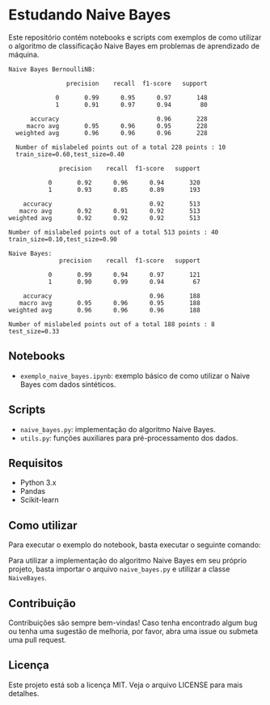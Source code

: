 # Estudando Naive Bayes

Este repositório contém notebooks e scripts com exemplos de como utilizar o algoritmo de classificação Naive Bayes em problemas de aprendizado de máquina.


`Naive Bayes BernoulliNB:`
```
                precision    recall  f1-score   support

             0       0.99      0.95      0.97       148
             1       0.91      0.97      0.94        80

      accuracy                           0.96       228
     macro avg       0.95      0.96      0.95       228
  weighted avg       0.96      0.96      0.96       228

  Number of mislabeled points out of a total 228 points : 10
  train_size=0.60,test_size=0.40
  
              precision    recall  f1-score   support

           0       0.92      0.96      0.94       320
           1       0.93      0.85      0.89       193

    accuracy                           0.92       513
   macro avg       0.92      0.91      0.92       513
weighted avg       0.92      0.92      0.92       513

Number of mislabeled points out of a total 513 points : 40
train_size=0.10,test_size=0.90

Naive Bayes:
              precision    recall  f1-score   support

           0       0.99      0.94      0.97       121
           1       0.90      0.99      0.94        67

    accuracy                           0.96       188
   macro avg       0.95      0.96      0.95       188
weighted avg       0.96      0.96      0.96       188

Number of mislabeled points out of a total 188 points : 8
test_size=0.33
```

## Notebooks

- `exemplo_naive_bayes.ipynb`: exemplo básico de como utilizar o Naive Bayes com dados sintéticos.

## Scripts

- `naive_bayes.py`: implementação do algoritmo Naive Bayes.
- `utils.py`: funções auxiliares para pré-processamento dos dados.

## Requisitos

- Python 3.x
- Pandas
- Scikit-learn

## Como utilizar

Para executar o exemplo do notebook, basta executar o seguinte comando:


Para utilizar a implementação do algoritmo Naive Bayes em seu próprio projeto, basta importar o arquivo `naive_bayes.py` e utilizar a classe `NaiveBayes`.

## Contribuição

Contribuições são sempre bem-vindas! Caso tenha encontrado algum bug ou tenha uma sugestão de melhoria, por favor, abra uma issue ou submeta uma pull request.

## Licença

Este projeto está sob a licença MIT. Veja o arquivo LICENSE para mais detalhes.
